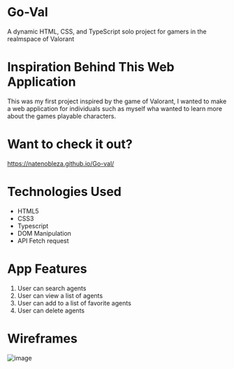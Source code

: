# Go-Val

A dynamic HTML, CSS, and TypeScript solo project for gamers in the realmspace of Valorant

# Inspiration Behind This Web Application
This was my first project inspired by the game of Valorant, I wanted to make a
web application for individuals such as myself wha wanted to learn more about 
the games playable characters.

# Want to check it out? 
https://natenobleza.github.io/Go-val/

# Technologies Used 
- HTML5
- CSS3
- Typescript
- DOM Manipulation
- API Fetch request
  
# App Features
1. User can search agents
2. User can view a list of agents
3. User can add to a list of favorite agents
4. User can delete agents

# Wireframes
![image](https://github.com/NateNobleza/Go-val/assets/154506686/deb9fb66-24fc-4699-9c5c-6eb996627159)

